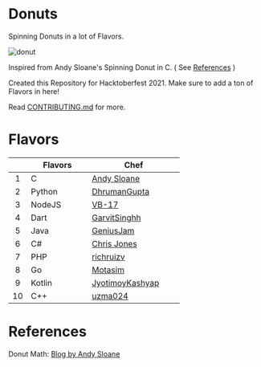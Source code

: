 # Donuts

Spinning Donuts in a lot of Flavors. 


![donut](https://user-images.githubusercontent.com/66507909/135775594-dd729ae2-22d7-4692-92e9-c174c29991b2.gif)


Inspired from Andy Sloane's Spinning Donut in C. ( See [References](#references) )

Created this Repository for Hacktoberfest 2021. Make sure to add a ton of Flavors in here! 

Read [CONTRIBUTING.md](CONTRIBUTING.md) for more.

# Flavors

|     | Flavors                   | Chef                                                                |
|:---:|---------------------------|---------------------------------------------------------------------|
| 1   | C                         | [Andy Sloane](https://github.com/a1k0n)                             |
| 2   | Python &emsp;&emsp;&emsp; | [DhrumanGupta](https://github.com/DhrumanGupta/) &emsp;&emsp;&emsp; |
| 3   | NodeJS                    | [VB-17](https://github.com/VB-17/)                                  |
| 4   | Dart                      | [GarvitSinghh](https://github.com/GarvitSinghh/)                    |
| 5   | Java                      | [GeniusJam](https://github.com/geniusjam/)                          |
| 6   | C#                        | [Chris Jones](https://github.com/cmjchrisjones)                     |
| 7   | PHP                       | [richruizv](https://github.com/richruizv)                           |
| 8   | Go                        | [Motasim](https://github.com/motasimmakki)                          |
| 9   | Kotlin                    | [JyotimoyKashyap](https://github.com/JyotimoyKashyap)               |
| 10  | C++                       | [uzma024](https://github.com/uzma024)                               |

# References

Donut Math: [Blog by Andy Sloane](https://www.a1k0n.net/2011/07/20/donut-math.html)

